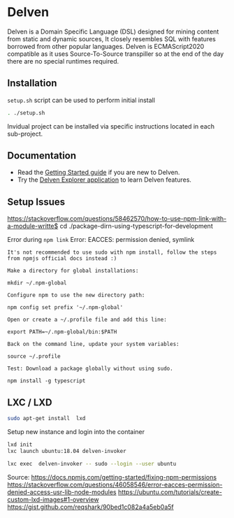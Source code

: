 # Delven

Delven is a Domain Specific Language (DSL) designed for mining content from static and dynamic sources, It closely resembles SQL with features borrowed from other popular languages. Delven is ECMAScript2020 compatible as it uses Source-To-Source transpiller so at the end of the day there are no special runtimes required.


Installation
----------------

`setup.sh` script can be used to perform initial install

```bash
. ./setup.sh
```

Invidual project can be installed via specific instructions located in each sub-project.


Documentation
----------------

* Read the [Getting Started guide][1] if you are new to Delven.
* Try the [Delven Explorer application][2] to learn Delven features.



Setup Issues
--------------


https://stackoverflow.com/questions/58462570/how-to-use-npm-link-with-a-module-writte$ cd ./package-dirn-using-typescript-for-development


Error during `npm link`
Error: EACCES: permission denied, symlink

```
It's not recommended to use sudo with npm install, follow the steps from npmjs official docs instead :)

Make a directory for global installations:

mkdir ~/.npm-global

Configure npm to use the new directory path:

npm config set prefix '~/.npm-global'

Open or create a ~/.profile file and add this line:

export PATH=~/.npm-global/bin:$PATH

Back on the command line, update your system variables:

source ~/.profile

Test: Download a package globally without using sudo.

npm install -g typescript
```



## LXC / LXD

```bash
sudo apt-get install  lxd
```

Setup new instance and login into the container

```bash
lxd init
lxc launch ubuntu:18.04 delven-invoker

lxc exec  delven-invoker -- sudo --login --user ubuntu
```

Source:
https://docs.npmjs.com/getting-started/fixing-npm-permissions
https://stackoverflow.com/questions/46058546/error-eacces-permission-denied-access-usr-lib-node-modules
https://ubuntu.com/tutorials/create-custom-lxd-images#1-overview
https://gist.github.com/reqshark/90bed1c082a4a5eb0a5f


[1]: https://docs.delven.io
[2]: https://delven.io
